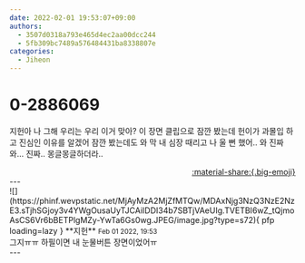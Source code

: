 ```yaml
---
date: 2022-02-01 19:53:07+09:00
authors:
  - 3507d0318a793e465d4ec2aa00dcc244
  - 5fb309bc7489a576484431ba8338807e
categories:
  - Jiheon
---
```


# 0-2886069

<div class="post-container" markdown="1">
<div class="content-container md-sidebar__scrollwrap" markdown="1">

지헌아 나 그해 우리는 우리 이거 맞아? 이 장면 클립으로 잠깐 봤는데 헌이가 과몰입 하고 진심인 이유를 알겠어 잠깐 봤는데도 와 막 내 심장 때리고 나 울 뻔 했어.. 와 진짜 와... 진짜.. 몽글몽글하더라..

</div>
</div>

<div style="text-align: right;" markdown="1">
<a href="https://weverse.io/fromis9/fanpost/0-2886069" style="text-align: right;">:material-share:{.big-emoji}</a>
</div>
---

<div class="comments-container md-sidebar__scrollwrap" markdown="1">
<div class="comment" markdown="1">
<div class='id-container' markdown="1">
![](https://phinf.wevpstatic.net/MjAyMzA2MjZfMTQw/MDAxNjg3NzQ3NzE2NzE3.sTjhSGjoy3v4YWgOusaUyTJCAiIDDI34b7SBTjVAeUIg.TVETBI6wZ_tQjmoAsCS6Vr6bBETPlgMZy-YwTa6Gs0wg.JPEG/image.jpg?type=s72){ pfp loading=lazy }
**<span class="artist">지헌</span>** <small>Feb 01 2022, 19:53</small><br>
</div>
<div class='comment-body' markdown="1">
그지ㅠㅠ 하필이면 내 눈물버튼 장면이었어ㅠ
</div>
</div>
</div>
---
